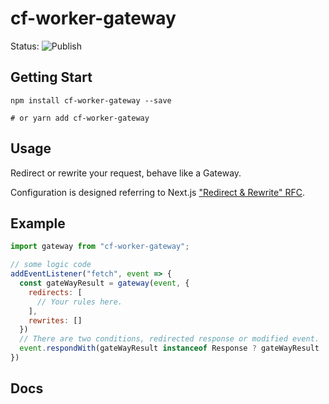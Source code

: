 # cf-worker-gateway

Status: ![Publish](https://github.com/SparklingFun/cf-worker-gateway/workflows/Publish/badge.svg)

## Getting Start

```
npm install cf-worker-gateway --save

# or yarn add cf-worker-gateway
```

## Usage

Redirect or rewrite your request, behave like a Gateway.

Configuration is designed referring to Next.js ["Redirect & Rewrite" RFC](https://github.com/vercel/next.js/discussions/9081).

## Example

```javascript
import gateway from "cf-worker-gateway";

// some logic code
addEventListener("fetch", event => {
  const gateWayResult = gateway(event, {
    redirects: [
      // Your rules here.
    ],
    rewrites: []
  })
  // There are two conditions, redirected response or modified event.
  event.respondWith(gateWayResult instanceof Response ? gateWayResult : handleRequest(gateWayResult.request));
})
```

## Docs
